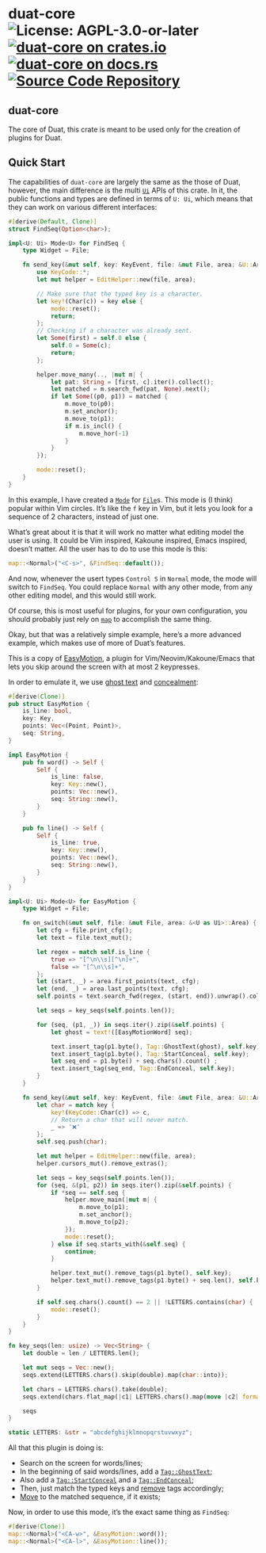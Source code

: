 # duat-core ![License: AGPL-3.0-or-later](https://img.shields.io/badge/license-AGPL--3.0--or--later-blue) [![duat-core on crates.io](https://img.shields.io/crates/v/duat-core)](https://crates.io/crates/duat-core) [![duat-core on docs.rs](https://docs.rs/duat-core/badge.svg)](https://docs.rs/duat-core) [![Source Code Repository](https://img.shields.io/badge/Code-On%20GitHub-blue?logo=GitHub)](https://github.com/AhoyISki/duat/tree/master/duat-core)

## duat-core

The core of Duat, this crate is meant to be used only for the
creation of plugins for Duat.

## Quick Start

The capabilities of `duat-core` are largely the same as the those
of Duat, however, the main difference is the multi [`Ui`][__link0] APIs of
this crate. In it, the public functions and types are defined in
terms of `U: Ui`,  which means that they can work on various
different interfaces:

```rust
#[derive(Default, Clone)]
struct FindSeq(Option<char>);

impl<U: Ui> Mode<U> for FindSeq {
    type Widget = File;

    fn send_key(&mut self, key: KeyEvent, file: &mut File, area: &U::Area) {
        use KeyCode::*;
        let mut helper = EditHelper::new(file, area);

        // Make sure that the typed key is a character.
        let key!(Char(c)) = key else {
            mode::reset();
            return;
        };
        // Checking if a character was already sent.
        let Some(first) = self.0 else {
            self.0 = Some(c);
            return;
        };

        helper.move_many(.., |mut m| {
            let pat: String = [first, c].iter().collect();
            let matched = m.search_fwd(pat, None).next();
            if let Some((p0, p1)) = matched {
                m.move_to(p0);
                m.set_anchor();
                m.move_to(p1);
                if m.is_incl() {
                    m.move_hor(-1)
                }
            }
        });

        mode::reset();
    }
}
```

In this example, I have created a [`Mode`][__link1] for [`File`][__link2]s. This
mode is (I think) popular within Vim circles. It’s like the `f`
key in Vim, but it lets you look for a sequence of 2 characters,
instead of just one.

What’s great about it is that it will work no matter what editing
model the user is using. It could be Vim inspired, Kakoune
inspired, Emacs inspired, doesn’t matter. All the user has to do
to use this mode is this:

```rust
map::<Normal>("<C-s>", &FindSeq::default());
```

And now, whenever the usert types `Control S` in `Normal` mode,
the mode will switch to `FindSeq`. You could replace `Normal` with
any other mode, from any other editing model, and this would still
work.

Of course, this is most useful for plugins, for your own
configuration, you should probably just rely on [`map`][__link3] to
accomplish the same thing.

Okay, but that was a relatively simple example, here’s a more
advanced example, which makes use of more of Duat’s features.

This is a copy of [EasyMotion][__link4], a plugin for
Vim/Neovim/Kakoune/Emacs that lets you skip around the screen with
at most 2 keypresses.

In order to emulate it, we use [ghost text][__link5] and [concealment][__link6]:

```rust
#[derive(Clone)]
pub struct EasyMotion {
    is_line: bool,
    key: Key,
    points: Vec<(Point, Point)>,
    seq: String,
}

impl EasyMotion {
    pub fn word() -> Self {
        Self {
            is_line: false,
            key: Key::new(),
            points: Vec::new(),
            seq: String::new(),
        }
    }

    pub fn line() -> Self {
        Self {
            is_line: true,
            key: Key::new(),
            points: Vec::new(),
            seq: String::new(),
        }
    }
}

impl<U: Ui> Mode<U> for EasyMotion {
    type Widget = File;

    fn on_switch(&mut self, file: &mut File, area: &<U as Ui>::Area) {
        let cfg = file.print_cfg();
        let text = file.text_mut();

        let regex = match self.is_line {
            true => "[^\n\\s][^\n]+",
            false => "[^\n\\s]+",
        };
        let (start, _) = area.first_points(text, cfg);
        let (end, _) = area.last_points(text, cfg);
        self.points = text.search_fwd(regex, (start, end)).unwrap().collect();

        let seqs = key_seqs(self.points.len());

        for (seq, (p1, _)) in seqs.iter().zip(&self.points) {
            let ghost = text!([EasyMotionWord] seq);

            text.insert_tag(p1.byte(), Tag::GhostText(ghost), self.key);
            text.insert_tag(p1.byte(), Tag::StartConceal, self.key);
            let seq_end = p1.byte() + seq.chars().count() ;
            text.insert_tag(seq_end, Tag::EndConceal, self.key);
        }
    }

    fn send_key(&mut self, key: KeyEvent, file: &mut File, area: &U::Area) {
        let char = match key {
            key!(KeyCode::Char(c)) => c,
            // Return a char that will never match.
            _ => '❌'
        };
        self.seq.push(char);

        let mut helper = EditHelper::new(file, area);
        helper.cursors_mut().remove_extras();

        let seqs = key_seqs(self.points.len());
        for (seq, &(p1, p2)) in seqs.iter().zip(&self.points) {
            if *seq == self.seq {
                helper.move_main(|mut m| {
                    m.move_to(p1);
                    m.set_anchor();
                    m.move_to(p2);
                });
                mode::reset();
            } else if seq.starts_with(&self.seq) {
                continue;
            }

            helper.text_mut().remove_tags(p1.byte(), self.key);
            helper.text_mut().remove_tags(p1.byte() + seq.len(), self.key);
        }

        if self.seq.chars().count() == 2 || !LETTERS.contains(char) {
            mode::reset();
        }
    }
}

fn key_seqs(len: usize) -> Vec<String> {
    let double = len / LETTERS.len();

    let mut seqs = Vec::new();
    seqs.extend(LETTERS.chars().skip(double).map(char::into));

    let chars = LETTERS.chars().take(double);
    seqs.extend(chars.flat_map(|c1| LETTERS.chars().map(move |c2| format!("{c1}{c2}"))));

    seqs
}

static LETTERS: &str = "abcdefghijklmnopqrstuvwxyz";
```

All that this plugin is doing is:

* Search on the screen for words/lines;
* In the beginning of said words/lines, add a [`Tag::GhostText`][__link7];
* Also add a [`Tag::StartConceal`][__link8] and a [`Tag::EndConceal`][__link9];
* Then, just match the typed keys and [remove][__link10] tags accordingly;
* [Move][__link11] to the matched sequence, if it exists;

Now, in order to use this mode, it’s the exact same thing as
`FindSeq`:

```rust
#[derive(Clone)]
map::<Normal>("<CA-w>", &EasyMotion::word());
map::<Normal>("<CA-l>", &EasyMotion::line());
```


 [__cargo_doc2readme_dependencies_info]: ggGkYW0BYXSEG_W_Gn_kaocAGwCcVPfenh7eGy6gYLEwyIe4G6-xw_FwcbpjYXKEGx8dxGZ7ZzWLG7dly3cxEVwHG0DvNU9ylO-CG98BdgFygOJvYWSBg2lkdWF0LWNvcmVlMC4zLjBpZHVhdF9jb3Jl
 [__link0]: https://docs.rs/duat-core/0.3.0/duat_core/?search=ui::Ui
 [__link1]: https://docs.rs/duat-core/0.3.0/duat_core/?search=mode::Mode
 [__link10]: https://docs.rs/duat-core/0.3.0/duat_core/?search=text::Text::remove_tags
 [__link11]: https://docs.rs/duat-core/0.3.0/duat_core/?search=mode::Mover::move_to
 [__link2]: https://docs.rs/duat-core/0.3.0/duat_core/?search=widgets::File
 [__link3]: https://docs.rs/duat/0.2.0/duat/prelude/fn.map.html
 [__link4]: https://github.com/easymotion/vim-easymotion
 [__link5]: https://docs.rs/duat-core/0.3.0/duat_core/?search=text::Tag::GhostText
 [__link6]: https://docs.rs/duat-core/0.3.0/duat_core/?search=text::Tag::StartConceal
 [__link7]: https://docs.rs/duat-core/0.3.0/duat_core/?search=text::Tag::GhostText
 [__link8]: https://docs.rs/duat-core/0.3.0/duat_core/?search=text::Tag::StartConceal
 [__link9]: https://docs.rs/duat-core/0.3.0/duat_core/?search=text::Tag::EndConceal
